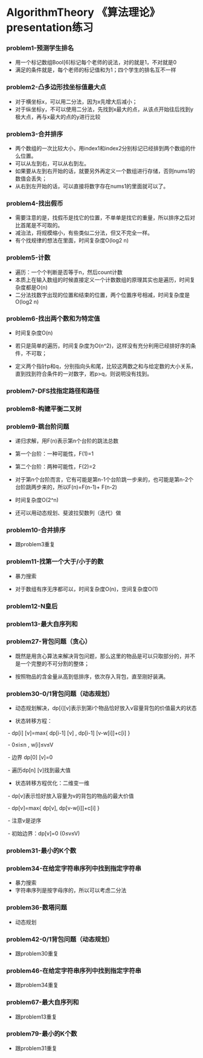 # AlgorithmTheory 《算法理论》presentation练习

### problem1-预测学生排名
- 用一个标记数组Bool[6]标记每个老师的说法，对的就是1，不对就是0
- 满足的条件就是，每个老师的标记值和为1；四个学生的排名互不一样

### problem2-凸多边形找坐标值最大点
- 对于横坐标x，可以用二分法，因为x先增大后减小；
- 对于纵坐标y，不可以使用二分法，先找到x最大的点，从该点开始往后找到y极大点，再与x最大的点的y进行比较

### problem3-合并排序
- 两个数组的一次比较大小，用index1和index2分别标记已经排到两个数组的什么位置。
- 可以从左到右，可以从右到左。
- 如果要从左到右开始的话，就要另外再定义一个数组进行存储，否则nums1的数值会丢失；
- 从右到左开始的话，可以直接将数字存在nums1的里面就可以了。

### problem4-找出假币
- 需要注意的是，找假币是找它的位置，不单单是找它的重量，所以排序之后对比首尾是不可取的。
- 减治法，将规模缩小，有些类似二分法，但又不完全一样。
- 有个找规律的想法在里面，时间复杂度O(log2 n)

### problem5-计数
- 遍历：一个个判断是否等于n，然后count计数
- 本质上在输入数组的时候直接定义一个计数数组的原理其实也是遍历，时间复杂度都是O(n)
- 二分法找数字出现的位置和结束的位置，两个位置序号相减，时间复杂度是O(log2 n)

### problem6-找出两个数和为特定值

- 时间复杂度O(n)

- 若只是简单的遍历，时间复杂度为O(n^2)，这样没有充分利用已经排好序的条件，不可取；

- 定义两个指针p和q，分别指向头和尾，比较这两数之和与给定数的大小关系，直到找到符合条件的一对数字，若p>q，则说明没有找到。

### problem7-DFS找指定路径和路径

### problem8-构建平衡二叉树

### problem9-跳台阶问题

- 递归求解，用F(n)表示第n个台阶的跳法总数

- 第一个台阶：一种可能性，F(1)=1

- 第二个台阶：两种可能性，F(2)=2

- 对于第n个台阶而言，它有可能是第n-1个台阶跳一步来的，也可能是第n-2个台阶跳两步来的，所以F(n)=F(n-1)+ F(n-2)

- 时间复杂度O(2^n)

- 还可以用动态规划、斐波拉契数列（迭代）做

### problem10-合并排序

- 跟problem3重复

### problem11-找第一个大于/小于的数

- 暴力搜索

- 对于数组有序无序都可以，时间复杂度O(n)，空间复杂度O(1)

### problem12-N皇后



### problem13-最大自序列和



### problem27-背包问题（贪心）

- 既然是用贪心算法来解决背包问题，那么这里的物品是可以只取部分的，并不是一个完整的不可分割的整体；

- 按照物品的含金量从高到低排序，依次存入背包，直至刚好装满。

### problem30-0/1背包问题（动态规划）

- 动态规划解决，dp[i][v]表示到第i个物品恰好放入v容量背包的价值最大的状态

- 状态转移方程：

​	- dp[i] [v]=max{ dp[i-1] [v] , dp[i-1] [v-w[i]]+c[i] }

​	- 0≤i≤n , w[i]≤v≤V

​	- 边界 dp[0] [v]=0

​	- 遍历dp[n] [v]找到最大值

- 状态转移方程优化：二维变一维

​	- dp[v]表示恰好放入容量为v的背包的物品的最大价值

​	- dp[v]=max{ dp[v], dp[v-w[i]]+c[i] }

​	- 注意v是逆序

​	- 初始边界：dp[v]=0 (0≤v≤V)

### problem31-最小的K个数



### problem34-在给定字符串序列中找到指定字符串

- 暴力搜索
- 字符串序列是按字母序的，所以可以考虑二分法



### problem36-数塔问题

- 动态规划

### problem42-0/1背包问题（动态规划）

- 跟problem30重复

### problem46-在给定字符串序列中找到指定字符串

- 跟problem34重复



### problem67-最大自序列和

- 跟problem13重复



### problem79-最小的K个数

- 跟problem31重复
